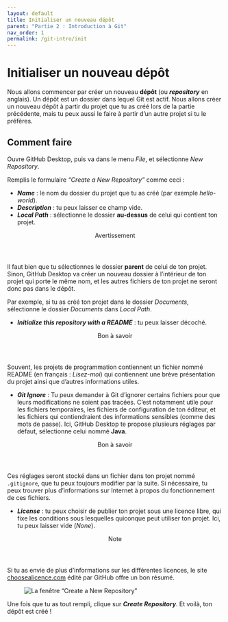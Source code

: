 ```yaml
---
layout: default
title: Initialiser un nouveau dépôt
parent: "Partie 2 : Introduction à Git"
nav_order: 1
permalink: /git-intro/init
---
```


# Initialiser un nouveau dépôt
Nous allons commencer par créer un nouveau **dépôt** (ou ***repository*** en anglais). Un dépôt est un dossier dans lequel Git est actif. Nous allons créer un nouveau dépôt à partir du projet que tu as créé lors de la partie précédente, mais tu peux aussi le faire à partir d’un autre projet si tu le préfères.

## Comment faire

Ouvre GitHub Desktop, puis va dans le menu *File*, et sélectionne *New Repository*.

Remplis le formulaire *“Create a New Repository”* comme ceci :
* ***Name*** : le nom du dossier du projet que tu as créé (par exemple *hello-world*).
* ***Description*** : tu peux laisser ce champ vide.
* ***Local Path*** : sélectionne le dossier **au-dessus** de celui qui contient ton projet.

<div class="warning indent">
  <header>Avertissement</header>
  <p>
    Il faut bien que tu sélectionnes le dossier <strong>parent</strong> de celui de ton projet. Sinon, GitHub Desktop va créer un nouveau dossier à l’intérieur de ton projet qui porte le même nom, et les autres fichiers de ton projet ne seront donc pas dans le dépôt.
  </p>
  <p>
    Par exemple, si tu as créé ton projet dans le dossier <em>Documents</em>, sélectionne le dossier <em>Documents</em> dans <em>Local Path</em>.
  </p>
</div>

* ***Initialize this repository with a README*** : tu peux laisser décoché.

<div class="tip indent">
  <header>Bon à savoir</header>
  <p>
    Souvent, les projets de programmation contiennent un fichier nommé README (en français : <em>Lisez-moi</em>) qui contiennent une brève présentation du projet ainsi que d’autres informations utiles.
  </p>
</div>

* ***Git Ignore*** : Tu peux demander à Git d’ignorer certains fichiers pour que leurs modifications ne soient pas tracées. C’est notamment utile pour les fichiers temporaires, les fichiers de configuration de ton éditeur, et les fichiers qui contiendraient des informations sensibles (comme des mots de passe). Ici, GitHub Desktop te propose plusieurs réglages par défaut, sélectionne celui nommé **Java**.

<div class="tip indent">
  <header>Bon à savoir</header>
  <p>
    Ces réglages seront stocké dans un fichier dans ton projet nommé <code>.gitignore</code>, que tu peux toujours modifier par la suite. Si nécessaire, tu peux trouver plus d’informations sur Internet à propos du fonctionnement de ces fichiers.
  </p>
</div>

* ***License*** : tu peux choisir de publier ton projet sous une licence libre, qui fixe les conditions sous lesquelles quiconque peut utiliser ton projet. Ici, tu peux laisser vide (*None*).

<div class="note indent">
  <header>Note</header>
  <p>
    Si tu as envie de plus d’informations sur les différentes licences, le site <a href="https://choosealicence.com" target="_blank">choosealicence.com</a> édité par GitHub offre un bon résumé.
  </p>
</div>

<figure>
  <img src="{{ site.url }}/assets/init.png" alt="La fenêtre “Create a New Repository”">
</figure>

Une fois que tu as tout rempli, clique sur ***Create Repository***. Et voilà, ton dépôt est créé !
